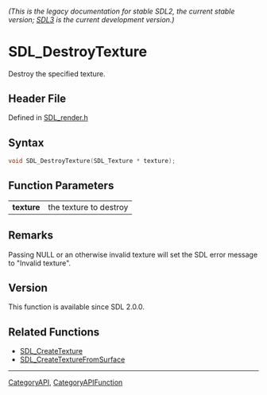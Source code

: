 ###### (This is the legacy documentation for stable SDL2, the current stable version; [SDL3](https://wiki.libsdl.org/SDL3/) is the current development version.)
# SDL_DestroyTexture

Destroy the specified texture.

## Header File

Defined in [SDL_render.h](https://github.com/libsdl-org/SDL/blob/SDL2/include/SDL_render.h)

## Syntax

```c
void SDL_DestroyTexture(SDL_Texture * texture);

```

## Function Parameters

|                 |                        |
| --------------- | ---------------------- |
| **texture**     | the texture to destroy |

## Remarks

Passing NULL or an otherwise invalid texture will set the SDL error message
to "Invalid texture".

## Version

This function is available since SDL 2.0.0.

## Related Functions

* [SDL_CreateTexture](SDL_CreateTexture)
* [SDL_CreateTextureFromSurface](SDL_CreateTextureFromSurface)

----
[CategoryAPI](CategoryAPI), [CategoryAPIFunction](CategoryAPIFunction)


